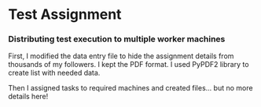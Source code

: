 # Test Assignment 

### Distributing test execution to multiple worker machines

First, I modified the data entry file to hide the assignment details from thousands of my followers. I kept the PDF format. 
I used PyPDF2 library to create list with needed data.


Then I assigned tasks to required machines and created files... but no more details here!

